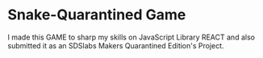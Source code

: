 # Snake-Quarantined Game
I made this GAME to sharp my skills  on JavaScript Library REACT 
and also submitted it as an SDSlabs Makers Quarantined Edition's Project. 


